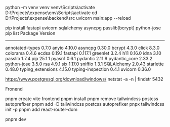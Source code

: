 python -m venv venv
venv\Scripts\activate
D:\Projects\expense\env\Scripts\activate
cd D:\Projects\expense\backend\src
uvicorn main:app --reload

pip install fastapi uvicorn sqlalchemy asyncpg passlib[bcrypt] python-jose
pip list
	Package           Version
----------------- -------
annotated-types   0.7.0
anyio             4.10.0
asyncpg           0.30.0
bcrypt            4.3.0
click             8.3.0
colorama          0.4.6
ecdsa             0.19.1
fastapi           0.117.1
greenlet          3.2.4
h11               0.16.0
idna              3.10
passlib           1.7.4
pip               25.1.1
pyasn1            0.6.1
pydantic          2.11.9
pydantic_core     2.33.2
python-jose       3.5.0
rsa               4.9.1
six               1.17.0
sniffio           1.3.1
SQLAlchemy        2.0.43
starlette         0.48.0
typing_extensions 4.15.0
typing-inspection 0.4.1
uvicorn           0.36.0

https://www.postgresql.org/download/windows/
netstat -a -n | findstr 5432


Fronend 

pnpm create vite frontend
pnpm install
pnpm remove tailwindcss postcss autoprefixer
pnpm add -D tailwindcss postcss autoprefixer
pnpx tailwindcss init -p
pnpm add react-router-dom

pnpm dev